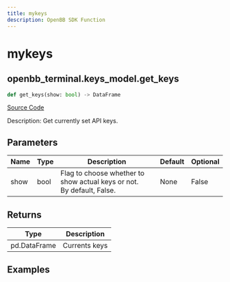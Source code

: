 ```yaml
---
title: mykeys
description: OpenBB SDK Function
---
```


# mykeys

## openbb_terminal.keys_model.get_keys

```python title='openbb_terminal/keys_model.py'
def get_keys(show: bool) -> DataFrame
```
[Source Code](https://github.com/OpenBB-finance/OpenBBTerminal/tree/main/openbb_terminal/keys_model.py#L233)

Description: Get currently set API keys.

## Parameters

| Name | Type | Description | Default | Optional |
| ---- | ---- | ----------- | ------- | -------- |
| show | bool | Flag to choose whether to show actual keys or not.<br/>By default, False. | None | False |

## Returns

| Type | Description |
| ---- | ----------- |
| pd.DataFrame | Currents keys |

## Examples

